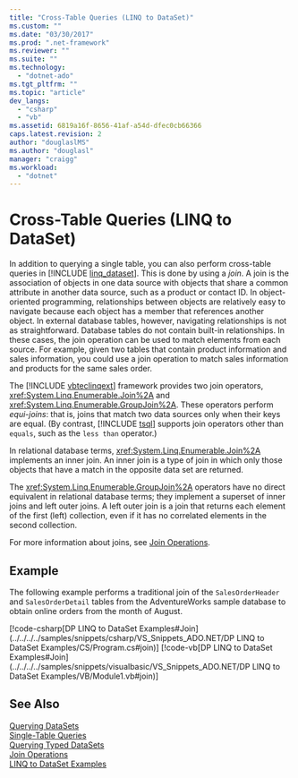 ```yaml
---
title: "Cross-Table Queries (LINQ to DataSet)"
ms.custom: ""
ms.date: "03/30/2017"
ms.prod: ".net-framework"
ms.reviewer: ""
ms.suite: ""
ms.technology: 
  - "dotnet-ado"
ms.tgt_pltfrm: ""
ms.topic: "article"
dev_langs: 
  - "csharp"
  - "vb"
ms.assetid: 6819a16f-8656-41af-a54d-dfec0cb66366
caps.latest.revision: 2
author: "douglaslMS"
ms.author: "douglasl"
manager: "craigg"
ms.workload: 
  - "dotnet"
---
```

# Cross-Table Queries (LINQ to DataSet)
In addition to querying a single table, you can also perform cross-table queries in [!INCLUDE [linq_dataset](../../../../includes/linq-dataset-md.md)]. This is done by using a *join*. A join is the association of objects in one data source with objects that share a common attribute in another data source, such as a product or contact ID. In object-oriented programming, relationships between objects are relatively easy to navigate because each object has a member that references another object. In external database tables, however, navigating relationships is not as straightforward. Database tables do not contain built-in relationships. In these cases, the join operation can be used to match elements from each source. For example, given two tables that contain product information and sales information, you could use a join operation to match sales information and products for the same sales order.  
  
 The [!INCLUDE [vbteclinqext](../../../../includes/vbteclinqext-md.md)] framework provides two join operators, <xref:System.Linq.Enumerable.Join%2A> and <xref:System.Linq.Enumerable.GroupJoin%2A>. These operators perform *equi-joins*: that is, joins that match two data sources only when their keys are equal. (By contrast, [!INCLUDE [tsql](../../../../includes/tsql-md.md)] supports join operators other than `equals`, such as the `less than` operator.)  
  
 In relational database terms, <xref:System.Linq.Enumerable.Join%2A> implements an inner join. An inner join is a type of join in which only those objects that have a match in the opposite data set are returned.  
  
 The <xref:System.Linq.Enumerable.GroupJoin%2A> operators have no direct equivalent in relational database terms; they implement a superset of inner joins and left outer joins. A left outer join is a join that returns each element of the first (left) collection, even if it has no correlated elements in the second collection.  
  
 For more information about joins, see [Join Operations](http://msdn.microsoft.com/library/442d176d-028c-4beb-8d22-407d4ef89107).  
  
## Example  
 The following example performs a traditional join of the `SalesOrderHeader` and `SalesOrderDetail` tables from the AdventureWorks sample database to obtain online orders from the month of August.  
  
 [!code-csharp[DP LINQ to DataSet Examples#Join](../../../../samples/snippets/csharp/VS_Snippets_ADO.NET/DP LINQ to DataSet Examples/CS/Program.cs#join)]
 [!code-vb[DP LINQ to DataSet Examples#Join](../../../../samples/snippets/visualbasic/VS_Snippets_ADO.NET/DP LINQ to DataSet Examples/VB/Module1.vb#join)]  
  
## See Also  
 [Querying DataSets](../../../../docs/framework/data/adonet/querying-datasets-linq-to-dataset.md)  
 [Single-Table Queries](../../../../docs/framework/data/adonet/single-table-queries-linq-to-dataset.md)  
 [Querying Typed DataSets](../../../../docs/framework/data/adonet/querying-typed-datasets.md)  
 [Join Operations](http://msdn.microsoft.com/library/442d176d-028c-4beb-8d22-407d4ef89107)  
 [LINQ to DataSet Examples](../../../../docs/framework/data/adonet/linq-to-dataset-examples.md)
